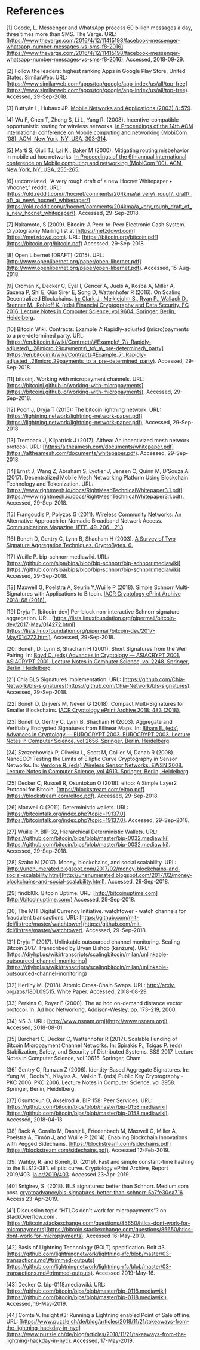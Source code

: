 # References

\[1\] Goode, L. Messenger and WhatsApp process 60 billion messages a day, three times more than SMS. The Verge. URL: [https://www.theverge.com/2016/4/12/11415198/facebook-messenger-whatsapp-number-messages-vs-sms-f8-2016](https://www.theverge.com/2016/4/12/11415198/facebook-messenger-whatsapp-number-messages-vs-sms-f8-2016). Accessed, 2018-09-29.

\[2\] Follow the leaders: highest ranking Apps in Google Play Store, United States. SimilarWeb. URL: [https://www.similarweb.com/apps/top/google/app-index/us/all/top-free](https://www.similarweb.com/apps/top/google/app-index/us/all/top-free). Accessed, 29-Sep-2018.

\[3\] Buttyán L, Hubaux JP. [Mobile Networks and Applications \(2003\) 8: 579](https://doi.org/10.1023/A:1025146013151).

\[4\] Wu F, Chen T, Zhong S, Li L, Yang R. \(2008\). Incentive-compatible opportunistic routing for wireless networks. [In Proceedings of the 14th ACM international conference on Mobile computing and networking \(MobiCom '08\). ACM, New York, NY, USA, 303-314](http://dx.doi.org/10.1145/1409944.1409979).

\[5\] Marti S, Giuli TJ, Lai K., Baker M \(2000\). Mitigating routing misbehavior in mobile ad hoc networks. [In Proceedings of the 6th annual international conference on Mobile computing and networking \(MobiCom '00\). ACM, New York, NY, USA, 255-265.](http://dx.doi.org/10.1145/345910.345955)

\[6\] uncorrelated, “A very rough draft of a new Hocnet Whitepaper • r/hocnet,” reddit. URL: [https://old.reddit.com/r/hocnet/comments/204kma/a\_very\_rough\_draft\_of\_a\_new\_hocnet\_whitepaper/](https://old.reddit.com/r/hocnet/comments/204kma/a_very_rough_draft_of_a_new_hocnet_whitepaper/). Accessed, 29-Sep-2018.

\[7\] Nakamoto, S \(2009\). Bitcoin: A Peer-to-Peer Electronic Cash System. Cryptography Mailing list at [https://metzdowd.com](https://metzdowd.com). URL: [https://bitcoin.org/bitcoin.pdf](https://bitcoin.org/bitcoin.pdf) Accessed, 29-Sep-2018.

\[8\] Open Libernet \[DRAFT\] \(2015\). URL: [http://www.openlibernet.org/paper/open-libernet.pdf](http://www.openlibernet.org/paper/open-libernet.pdf). Accessed, 15-Aug-2018.

\[9\] Croman K, Decker C, Eyal I, Gencer A, Juels A, Kosba A, Miller A, Saxena P, Shi E, Gün Sirer E, Song D, Wattenhofer R \(2016\). On Scaling Decentralized Blockchains. [In: Clark J., Meiklejohn S., Ryan P., Wallach D., Brenner M., Rohloff K. \(eds\) Financial Cryptography and Data Security. FC 2016. Lecture Notes in Computer Science, vol 9604. Springer, Berlin, Heidelberg](https://doi.org/10.1007/978-3-662-53357-4_8).

\[10\] Bitcoin Wiki. Contracts: Example 7: Rapidly-adjusted \(micro\)payments to a pre-determined party. URL: [https://en.bitcoin.it/wiki/Contracts\#Example\_7:\_Rapidly-adjusted\_.28micro.29payments\_to\_a\_pre-determined\_party](https://en.bitcoin.it/wiki/Contracts#Example_7:_Rapidly-adjusted_.28micro.29payments_to_a_pre-determined_party). Accessed, 29-Sep-2018.

\[11\] bitcoinj. Working with micropayment channels. URL: [https://bitcoinj.github.io/working-with-micropayments](https://bitcoinj.github.io/working-with-micropayments). Accessed, 29-Sep-2018.

\[12\] Poon J, Dryja T \(2015\): The bitcoin lightning network. URL: [https://lightning.network/lightning-network-paper.pdf](https://lightning.network/lightning-network-paper.pdf). Accessed, 29-Sep-2018.

\[13\] Tremback J, Kilpatrick J \(2017\). Althea: An incentivized mesh network protocol. URL: [https://altheamesh.com/documents/whitepaper.pdf](https://altheamesh.com/documents/whitepaper.pdf). Accessed, 29-Sep-2018.

\[14\] Ernst J, Wang Z, Abraham S, Lyotier J, Jensen C, Quinn M, D’Souza A \(2017\). Decentralized Mobile Mesh Networking Platform Using Blockchain Technology and Tokenization. URL: [https://www.rightmesh.io/docs/RightMeshTechnicalWhitepaper3.1.pdf](https://www.rightmesh.io/docs/RightMeshTechnicalWhitepaper3.1.pdf). Accessed, 29-Sep-2018.

\[15\] Frangoudis P, Polyzos G \(2011\). Wireless Community Networks: An Alternative Approach for Nomadic Broadband Network Access. [Communications Magazine, IEEE. 49. 206 - 213](https://doi.org/10.1109/MCOM.2011.5762819).

\[16\] Boneh D, Gentry C, Lynn B, Shacham H \(2003\). [A Survey of Two Signature Aggregation Techniques. CryptoBytes. 6.](http://citeseerx.ist.psu.edu/viewdoc/summary?doi=10.1.1.95.9633)

\[17\] Wuille P. bip-schnorr.mediawiki. URL: [https://github.com/sipa/bips/blob/bip-schnorr/bip-schnorr.mediawiki](https://github.com/sipa/bips/blob/bip-schnorr/bip-schnorr.mediawiki). Accessed, 29-Sep-2018.

\[18\] Maxwell G, Poelstra A, Seurin Y,Wuille P \(2018\). Simple Schnorr Multi-Signatures with Applications to Bitcoin. [IACR Cryptology ePrint Archive 2018: 68 \(2018\).](https://eprint.iacr.org/2018/068)

\[19\] Dryja T. \[bitcoin-dev\] Per-block non-interactive Schnorr signature aggregation. URL: [https://lists.linuxfoundation.org/pipermail/bitcoin-dev/2017-May/014272.html](https://lists.linuxfoundation.org/pipermail/bitcoin-dev/2017-May/014272.html). Accessed, 29-Sep-2018.

\[20\] Boneh, D, Lynn B, Shacham H \(2001\). Short Signatures from the Weil Pairing. In: [Boyd C. \(eds\) Advances in Cryptology — ASIACRYPT 2001. ASIACRYPT 2001. Lecture Notes in Computer Science, vol 2248. Springer, Berlin, Heidelberg](https://doi.org/10.1007/3-540-45682-1_30).

\[21\] Chia BLS Signatures implementation. URL: [https://github.com/Chia-Network/bls-signatures](https://github.com/Chia-Network/bls-signatures). Accessed, 29-Sep-2018.

\[22\] Boneh D, Drijvers M, Neven G \(2018\). Compact Multi-Signatures for Smaller Blockchains. [IACR Cryptology ePrint Archive 2018: 483 \(2018\).](https://eprint.iacr.org/2018/068)

\[23\] Boneh D, Gentry C, Lynn B, Shacham H \(2003\). Aggregate and Verifiably Encrypted Signatures from Bilinear Maps. In: [Biham E. \(eds\) Advances in Cryptology — EUROCRYPT 2003. EUROCRYPT 2003. Lecture Notes in Computer Science, vol 2656. Springer, Berlin, Heidelberg](https://doi.org/10.1007/3-540-39200-9_26).

\[24\] Szczechowiak P, Oliveira L, Scott M, Collier M, Dahab R \(2008\). NanoECC: Testing the Limits of Elliptic Curve Cryptography in Sensor Networks. In: [Verdone R. \(eds\) Wireless Sensor Networks. EWSN 2008. Lecture Notes in Computer Science, vol 4913. Springer, Berlin, Heidelberg](https://doi.org/10.1007/978-3-540-77690-1_19).

\[25\] Decker C, Russell R, Osuntokun O \(2018\). eltoo: A Simple Layer2 Protocol for Bitcoin. [https://blockstream.com/eltoo.pdf](https://blockstream.com/eltoo.pdf). Accessed, 29-Sep-2018.

\[26\] Maxwell G \(2011\). Deterministic wallets. URL: [https://bitcointalk.org/index.php?topic=19137.0](https://bitcointalk.org/index.php?topic=19137.0). Accessed, 29-Sep-2018.

\[27\] Wuille P. BIP-32, Hierarchical Deterministic Wallets. URL: [https://github.com/bitcoin/bips/blob/master/bip-0032.mediawiki](https://github.com/bitcoin/bips/blob/master/bip-0032.mediawiki). Accessed, 29-Sep-2018.

\[28\] Szabo N \(2017\). Money, blockchains, and social scalability. URL: [http://unenumerated.blogspot.com/2017/02/money-blockchains-and-social-scalability.html](http://unenumerated.blogspot.com/2017/02/money-blockchains-and-social-scalability.html). Accessed, 29-Sep-2018.

\[29\] findbl0k. Bitcoin Uptime. URL: [http://bitcoinuptime.com](http://bitcoinuptime.com/) Accessed, 29-Sep-2018.

\[30\] The MIT Digital Currency Initiative. watchtower - watch channels for fraudulent transactions. URL: [https://github.com/mit-dci/lit/tree/master/watchtower](https://github.com/mit-dci/lit/tree/master/watchtower). Accessed, 29-Sep-2018.

\[31\] Dryja T \(2017\). Unlinkable outsourced channel monitoring. Scaling Bitcoin 2017. Transcribed by Bryan Bishop \(kanzure\). URL: [https://diyhpl.us/wiki/transcripts/scalingbitcoin/milan/unlinkable-outsourced-channel-monitoring](https://diyhpl.us/wiki/transcripts/scalingbitcoin/milan/unlinkable-outsourced-channel-monitoring)

\[32\] Herlihy M. \(2018\). Atomic Cross-Chain Swaps. URL: [http://arxiv. org/abs/1801.09515](http://arxiv.). White Paper. Accessed, 2018-08-29.

\[33\] Perkins C, Royer E \(2000\). The ad hoc on-demand distance vector protocol. In: Ad hoc Networking, Addison-Wesley, pp. 173–219, 2000.

\[34\] NS-3. URL: [http://www.nsnam.orgl](http://www.nsnam.orgl). Accessed, 2018-08-01.

\[35\] Burchert C, Decker C, Wattenhofer R \(2017\). Scalable Funding of Bitcoin Micropayment Channel Networks. In: Spirakis P., Tsigas P. \(eds\) Stabilization, Safety, and Security of Distributed Systems. SSS 2017. Lecture Notes in Computer Science, vol 10616. Springer, Cham.

\[36\] Gentry C, Ramzan Z \(2006\). Identity-Based Aggregate Signatures. In: Yung M., Dodis Y., Kiayias A., Malkin T. \(eds\) Public Key Cryptography - PKC 2006. PKC 2006. Lecture Notes in Computer Science, vol 3958. Springer, Berlin, Heidelberg.

\[37\] Osuntokun O, Akselrod A. BIP 158: Peer Services. URL: [https://github.com/bitcoin/bips/blob/master/bip-0158.mediawiki](https://github.com/bitcoin/bips/blob/master/bip-0158.mediawiki). Accessed, 2018-04-13.

\[38\] Back A, Corallo M, Dashjr L, Friedenbach M, Maxwell G, Miller A, Poelstra A, Timón J, and Wuille P \(2014\). Enabling Blockchain Innovations with Pegged Sidechains. [https://blockstream.com/sidechains.pdf](https://blockstream.com/sidechains.pdf). Accessed 12-Feb-2019.

\[39\] Wahby, R. and Boneh, D. \(2019\). Fast and simple constant-time hashing to the BLS12-381. elliptic curve. Cryptology ePrint Archive, Report 2019/403. [ia.cr/2019/403](https://eprint.iacr.org/2019/403). Accessed 23-Apr-2019.

\[40\] Snigirev, S. \(2018\). BLS signatures: better than Schnorr. Medium.com post. [cryptoadvance/bls-signatures-better-than-schnorr-5a7fe30ea716](https://medium.com/cryptoadvance/bls-signatures-better-than-schnorr-5a7fe30ea716). Access 23-Apr-2019.

\[41\] Discussion topic “HTLCs don't work for micropayments”? on StackOverflow.com . [https://bitcoin.stackexchange.com/questions/85650/htlcs-dont-work-for-micropayments](https://bitcoin.stackexchange.com/questions/85650/htlcs-dont-work-for-micropayments). Accessed 16-May-2019.

\[42\] Basis of Lightning Technology \(BOLT\) specification. Bolt \#3. [https://github.com/lightningnetwork/lightning-rfc/blob/master/03-transactions.md\#trimmed-outputs](https://github.com/lightningnetwork/lightning-rfc/blob/master/03-transactions.md#trimmed-outputs). Accessed 2019-May-16.

\[43\] Decker C. bip-0118.mediawiki. URL: [https://github.com/bitcoin/bips/blob/master/bip-0118.mediawiki](https://github.com/bitcoin/bips/blob/master/bip-0118.mediawiki). Accessed, 16-May-2019.

\[44\] Comte V. Insight \#3: Running a Lightning enabled Point of Sale offline. URL: [https://www.puzzle.ch/de/blog/articles/2018/11/21/takeaways-from-the-lightning-hackday-in-nyc](https://www.puzzle.ch/de/blog/articles/2018/11/21/takeaways-from-the-lightning-hackday-in-nyc). Accessed, 17-May-2019.

